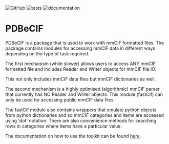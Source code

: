 ![GitHub](https://img.shields.io/github/license/pdbeurope/pdbecif) ![tests](https://github.com/PDBeurope/pdbecif/workflows/pdbecif%20tests/badge.svg) ![documentation](https://github.com/PDBeurope/pdbecif/workflows/pdbecif%20documentation/badge.svg)
# PDBeCIF

PDBeCIF is a package that is used to work with mmCIF formatted files. The package
contains modules for accessing mmCIF data in different ways depending
on the type of task required.

The first mechanism (while slower) allows users to access ANY mmCIF formatted
file and includes Reader and Writer objects for mmCIF file IO.

This not only includes mmCIF data files but mmCIF dictionaries as well.

The second mechanism is a highly optimised (algorithmic) mmCIF parser that
currently has NO Reader and Writer objects. This module (fastCif) can only be
used for accessing public mmCIF data files.

The fastCif module also contains wrappers that emulate python objects from
python dictionaries and so mmCIF categories and items are accessed using 'dot'
notation. There are also convenience methods for searching rows in categories
where items have a particular value.

The documentation on how to use the toolkit can be found [here](https://pdbeurope.github.io/pdbecif/).
